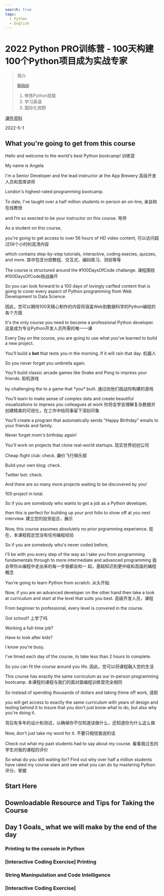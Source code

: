 ```yaml
---
search: true
tags:
  - Python
  - English
---
```

# 2022 Python PRO训练营 - 100天构建100个Python项目成为实战专家

> 简介
>
> [Bilibili](https://www.bilibili.com/video/BV1HT4y1a7xf)
>
> 1. 修炼Python技能
> 2. 学习英语
> 3. 国际化视野

[课件资料](#)
<div style="display: none;">
https://koudaizy.lanzouq.com/b01jdvdve
密码：e54p
</div>

2022-5-1

## What you're going to get from this course

Hello and welcome to the world's best Python bootcamp! 训练营

My name is Angela

I'm a Senior Developer and the lead instructor at the App Brewery 高级开发人员和首席讲师

London's highest-rated programming bootcamp.

To date, I've taught over a half million students in-person an on-line, 亲自和在线教授

and I'm so exected to be your instructor on this course. 导师

As a student on this course,

you're going to get access to over 56 hours of HD video content, 可以访问超过56个小时的高清内容

which contains step-by-step tutorials, interactive, coding execies, quizzes, and more. 其中包含分部教程、交互式、编码练习、测验等等

The course is structured around the #100DaysOfCode challange. 课程围绕#100DaysOfCode挑战展开

So you can look forward to a 100 days of lovingly carfted content that is going to cover every aspect of Python programming from Web Development to Data Science.

因此，您可以期待100天精心制作的内容将涵盖Web到数据科学的Python编程的各个方面

It's the only course you need to become a professional Python developer. 这是成为专业Python开发人员所需的唯一一课

Every Day on the course, you are going to use what you've learned to build a new project.

You'll build a **bot** that texts you in the morning. If it will rain that day. 机器人

So you never forget you umbrella again.

You'll build classic arcade games like Snake and Pong to impress your friends. 街机游戏

by challenging the to a game that \*you\* built. 通过向他们挑战你构建的游戏

You'll learn to make sense of complex data and create beautiful visualizations to impress you colleagues at work 你将会学会理解复杂数据并创建精美的可视化，在工作中给同事留下深刻印象

You'll create a program that automatically sends "Happy Birthday" emails to your friends and family. 

Never forget mom's birthday again!

You'll work on projects that clone real-world startups. 现实世界初创公司

Cheap flight club: check. 廉价飞行俱乐部

Build your own blog: check.

Twitter bot: check.

And there are so many more projects waiting to be discovered by you!

100 project in total.

So if you are somebody who wants to get a job as a Python developer,

then this is perfect for building up your prot folio to show off at you next interview. 建立您的投资组合，展示

Now, this course assumes absolutely no prior prgramming experience. 现在，本课程假定您没有任何编程经验

So if you are somebody who's never coded before,

I'll be with you every step of the way as I take you from programming fundamentals through to more intermediate and advanced programming 我会带你从编程中走出来的每一步我都会和一
起，基础知识到更中级和高级的编程概念

You're going to learn Python from scratch. 从头开始

Now, if you are an advanced developer on the other hand then take a look at curriculum and start at the level that suits you best. 高级开发人员，课程

From beginner to professional, every level is convered in the course. 

Got school? 上学了吗

Working a full-time job?

Have to look after kids?

I know you're busy.

I've timed each day of the course, to take less than 2 hours to complete.

So you can fit the course around you life. 因此，您可以将课程融入您的生活

This course has exactly the same curriculum as our in-person programming bootcamp. 本课程的课程与我们的面对面编程训练营完全相同

So instead of spending thousands of dollars and taking thime off work, 请假

you will get access to exactly the same curriculum with years of design and testing behind it to insure that you don't just know what to do, but also why you're doing it. 

背后有多年的设计和测试，以确保你不仅知道该做什么，还知道你为什么这么做

Now, don't just take my word for it. 不要只相信我说的话

Check out what my past students had to say about my course. 看看我过去的学生对我的课程的评价

So what do you still waiting for?
Find out why over half a million students have rated my course stars and see what you can do by mastering Python. 评分，掌握



## Start Here



## Downloadable Resource and Tips for Taking the Course



## Day 1 Goals_ what we will make by the end of the day



### Printing to the console in Python



### [Interactive Coding Exercise] Printing 



### String Maninpulation and Code Intelligence

### [Interactive Coding Exercise]